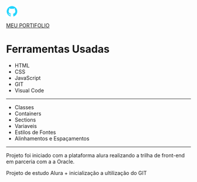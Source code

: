 <img src="src/img/Logo-github.png"  align="center">

[MEU PORTIFOLIO](https://hiltonesjr.github.io/projeto-portifolio/) <br>


<h1> Ferramentas Usadas </h1>
<ul>

<li>HTML</li>
<li>CSS</li>
<li>JavaScript</li>
<li>GIT</li>
<li>Visual Code</li>
</ul>
<HR>
<ul>

<li>Classes</li>
<li>Containers</li>
<li>Sections</li>
<li>Variaveis</li>
<li>Estilos de Fontes</li>
<li>Alinhamentos e Espaçamentos</li>
</ul>
<HR>

Projeto foi iniciado com a plataforma alura realizando a trilha de front-end em parceria com a a Oracle.

Projeto de estudo Alura + inicialização a ultilização do GIT
